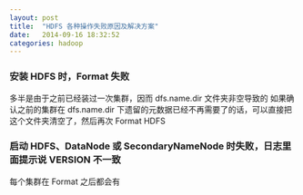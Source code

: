 ```yaml
---
layout: post
title:  "HDFS 各种操作失败原因及解决方案"
date:   2014-09-16 18:32:52
categories: hadoop
---
```


### 安装 HDFS 时，Format 失败
多半是由于之前已经装过一次集群，因而 dfs.name.dir 文件夹非空导致的
如果确认之前的集群在 dfs.name.dir 下遗留的元数据已经不再需要了的话，可以直接把这个文件夹清空了，然后再次 Format HDFS

### 启动 HDFS、DataNode 或 SecondaryNameNode 时失败，日志里面提示说 VERSION 不一致
每个集群在 Format 之后都会有



[jekyll-gh]: https://github.com/jekyll/jekyll
[jekyll]:    http://jekyllrb.com

